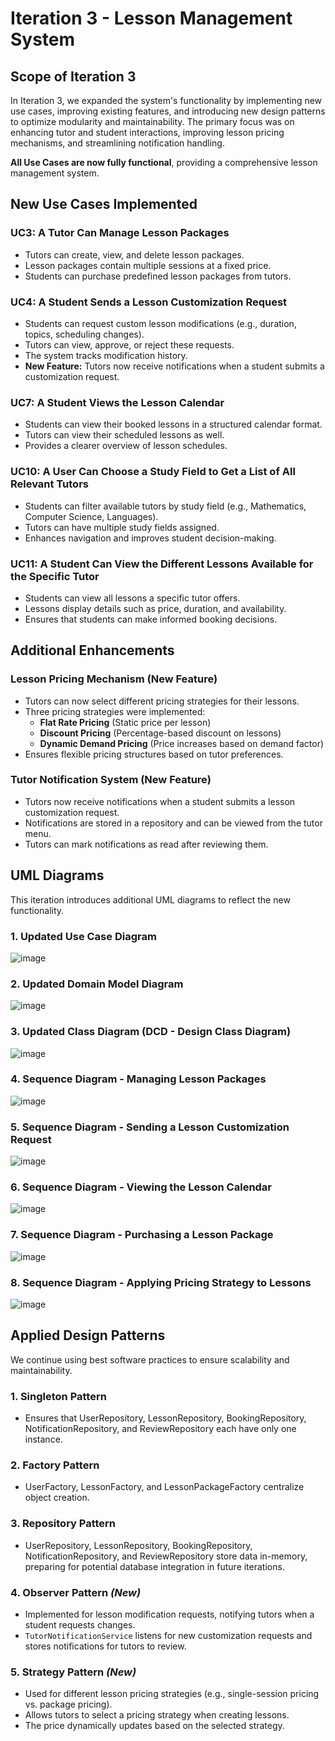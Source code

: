# Iteration 3 - Lesson Management System

## Scope of Iteration 3

In Iteration 3, we expanded the system's functionality by implementing new use cases, improving existing features, and introducing new design patterns to optimize modularity and maintainability. The primary focus was on enhancing tutor and student interactions, improving lesson pricing mechanisms, and streamlining notification handling.

**All Use Cases are now fully functional**, providing a comprehensive lesson management system.

## New Use Cases Implemented

### UC3: A Tutor Can Manage Lesson Packages

- Tutors can create, view, and delete lesson packages.
- Lesson packages contain multiple sessions at a fixed price.
- Students can purchase predefined lesson packages from tutors.

### UC4: A Student Sends a Lesson Customization Request

- Students can request custom lesson modifications (e.g., duration, topics, scheduling changes).
- Tutors can view, approve, or reject these requests.
- The system tracks modification history.
- **New Feature:** Tutors now receive notifications when a student submits a customization request.

### UC7: A Student Views the Lesson Calendar

- Students can view their booked lessons in a structured calendar format.
- Tutors can view their scheduled lessons as well.
- Provides a clearer overview of lesson schedules.

### UC10: A User Can Choose a Study Field to Get a List of All Relevant Tutors

- Students can filter available tutors by study field (e.g., Mathematics, Computer Science, Languages).
- Tutors can have multiple study fields assigned.
- Enhances navigation and improves student decision-making.

### UC11: A Student Can View the Different Lessons Available for the Specific Tutor

- Students can view all lessons a specific tutor offers.
- Lessons display details such as price, duration, and availability.
- Ensures that students can make informed booking decisions.

## Additional Enhancements

### **Lesson Pricing Mechanism (New Feature)**

- Tutors can now select different pricing strategies for their lessons.
- Three pricing strategies were implemented:
  - **Flat Rate Pricing** (Static price per lesson)
  - **Discount Pricing** (Percentage-based discount on lessons)
  - **Dynamic Demand Pricing** (Price increases based on demand factor)
- Ensures flexible pricing structures based on tutor preferences.

### **Tutor Notification System (New Feature)**

- Tutors now receive notifications when a student submits a lesson customization request.
- Notifications are stored in a repository and can be viewed from the tutor menu.
- Tutors can mark notifications as read after reviewing them.

## UML Diagrams

This iteration introduces additional UML diagrams to reflect the new functionality.

### 1. Updated Use Case Diagram

![image](./Diagrams/Use_Case_Diagram_Iteration3.png)

### 2. Updated Domain Model Diagram

![image](./Diagrams/Domain_Model_Diagram_Iteration3.png)

### 3. Updated Class Diagram (DCD - Design Class Diagram)

![image](./Diagrams/Class_Diagram_Iteration3.png)

### 4. Sequence Diagram - Managing Lesson Packages

![image](./Diagrams/Sequence_Diagram_Managing_Packages_Iteration3.png)

### 5. Sequence Diagram - Sending a Lesson Customization Request

![image](./Diagrams/Sequence_Diagram_Customization_Request_Iteration3.png)

### 6. Sequence Diagram - Viewing the Lesson Calendar

![image](./Diagrams/Sequence_Diagram_Lesson_Calendar_Iteration3.png)

### 7. Sequence Diagram - Purchasing a Lesson Package

![image](./Diagrams/Sequence_Diagram_Purchase_Package_Iteration3.png)

### 8. Sequence Diagram - Applying Pricing Strategy to Lessons

![image](./Diagrams/Sequence_Diagram_Pricing_Strategy_Iteration3.png)

## Applied Design Patterns

We continue using best software practices to ensure scalability and maintainability.

### 1. Singleton Pattern

- Ensures that UserRepository, LessonRepository, BookingRepository, NotificationRepository, and ReviewRepository each have only one instance.

### 2. Factory Pattern

- UserFactory, LessonFactory, and LessonPackageFactory centralize object creation.

### 3. Repository Pattern

- UserRepository, LessonRepository, BookingRepository, NotificationRepository, and ReviewRepository store data in-memory, preparing for potential database integration in future iterations.

### 4. Observer Pattern _(New)_

- Implemented for lesson modification requests, notifying tutors when a student requests changes.
- `TutorNotificationService` listens for new customization requests and stores notifications for tutors to review.

### 5. Strategy Pattern _(New)_

- Used for different lesson pricing strategies (e.g., single-session pricing vs. package pricing).
- Allows tutors to select a pricing strategy when creating lessons.
- The price dynamically updates based on the selected strategy.

